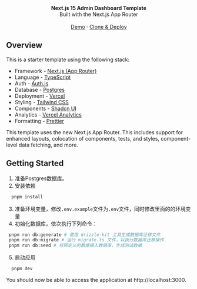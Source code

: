 <div align="center"><strong>Next.js 15 Admin Dashboard Template</strong></div>
<div align="center">Built with the Next.js App Router</div>
<br />
<div align="center">
<a href="https://next-admin-dash.vercel.app/">Demo</a>
<span> · </span>
<a href="https://vercel.com/templates/next.js/admin-dashboard-tailwind-postgres-react-nextjs">Clone & Deploy</a>
<span>
</div>

## Overview

This is a starter template using the following stack:

- Framework - [Next.js (App Router)](https://nextjs.org)
- Language - [TypeScript](https://www.typescriptlang.org)
- Auth - [Auth.js](https://authjs.dev)
- Database - [Postgres](https://vercel.com/postgres)
- Deployment - [Vercel](https://vercel.com/docs/concepts/next.js/overview)
- Styling - [Tailwind CSS](https://tailwindcss.com)
- Components - [Shadcn UI](https://ui.shadcn.com/)
- Analytics - [Vercel Analytics](https://vercel.com/analytics)
- Formatting - [Prettier](https://prettier.io)

This template uses the new Next.js App Router. This includes support for enhanced layouts, colocation of components, tests, and styles, component-level data fetching, and more.

## Getting Started

1. 准备Postgres数据库。
2. 安装依赖
   
```bash
  pnpm install
```

3. 准备环境变量，修改`.env.example`文件为`.env`文件，同时修改里面的的环境变量
4. 初始化数据库，依次执行下列命令：

```bash
 pnpm run db:generate # 使用 drizzle-kit 工具生成数据库迁移文件
 pnpm run db:migrate # 运行 migrate.ts 文件，以执行数据库迁移操作
 pnpm run db:seed # 将预定义的数据插入数据库，生成测试数据
```

5. 启动应用
   
```bash
  pnpm dev
```


You should now be able to access the application at http://localhost:3000.
